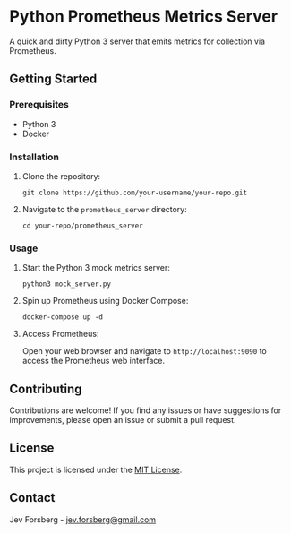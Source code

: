 # Python Prometheus Metrics Server

A quick and dirty Python 3 server that emits metrics for collection via Prometheus.

## Getting Started

### Prerequisites

- Python 3
- Docker

### Installation

1. Clone the repository:

   ```
   git clone https://github.com/your-username/your-repo.git
   ```

2. Navigate to the `prometheus_server` directory:

   ```
   cd your-repo/prometheus_server
   ```

### Usage

1. Start the Python 3 mock metrics server:

   ```
   python3 mock_server.py
   ```

2. Spin up Prometheus using Docker Compose:

   ```
   docker-compose up -d
   ```

3. Access Prometheus:

   Open your web browser and navigate to `http://localhost:9090` to access the Prometheus web interface.

## Contributing

Contributions are welcome! If you find any issues or have suggestions for improvements, please open an issue or submit a pull request.

## License

This project is licensed under the [MIT License](LICENSE).

## Contact

Jev Forsberg - jev.forsberg@gmail.com
